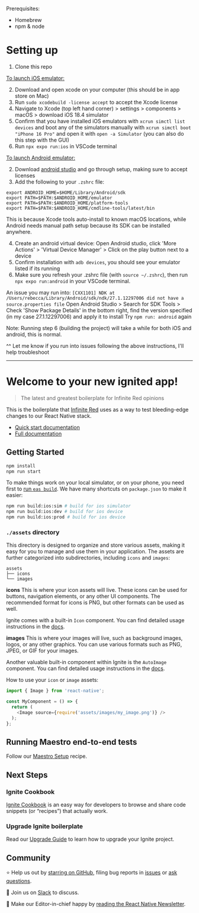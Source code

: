 Prerequisites:
- Homebrew
- npm & node

# Setting up
1. Clone this repo

<ins> To launch iOS emulator: </ins>

2. Download and open xcode on your computer (this should be in app store on Mac)
3. Run `sudo xcodebuild -license accept` to accept the Xcode license
4. Navigate to Xcode (top left hand corner) > settings > components > macOS > download iOS 18.4 simulator
5. Confirm that you have installed iOS emulators with `xcrun simctl list devices` and boot any of the simulators manually with `xcrun simctl boot "iPhone 16 Pro"` and open it with `open -a Simulator` (you can also do this step with the GUI)
6. Run `npx expo run:ios` in VSCode terminal

<ins> To launch Android emulator: </ins>

2. Download [android studio](https://developer.android.com/studio) and go through setup, making sure to accept licenses
3. Add the following to your `.zshrc` file:

```
export ANDROID_HOME=$HOME/Library/Android/sdk
export PATH=$PATH:$ANDROID_HOME/emulator
export PATH=$PATH:$ANDROID_HOME/platform-tools
export PATH=$PATH:$ANDROID_HOME/cmdline-tools/latest/bin
```

This is because Xcode tools auto-install to known macOS locations, while Android needs manual path setup because its SDK can be installed anywhere.

4. Create an android virtual device: Open Android studio, click 'More Actions' > 'Virtual Device Manager' > Click on the play button next to a device
5. Confirm installation with `adb devices`, you should see your emulator listed if its running
6. Make sure you refresh your .zshrc file (with `source ~/.zshrc`), then run `npx expo run:android` in your VSCode terminal. 

An issue you may run into:
`[CXX1101] NDK at /Users/rebecca/Library/Android/sdk/ndk/27.1.12297006 did not have a source.properties file`
Open Android Studio > Search for SDK Tools > Check 'Show Package Details' in the bottom right, find the version specified (in my case 27.1.12297006) and apply it to install
Try `npm run: android` again

Note: Running step 6 (building the project) will take a while for both iOS and android, this is normal.

^^ Let me know if you run into issues following the above instructions, I'll help troubleshoot 

-------------------------------------------------------------------------------------------

# Welcome to your new ignited app!

> The latest and greatest boilerplate for Infinite Red opinions

This is the boilerplate that [Infinite Red](https://infinite.red) uses as a way to test bleeding-edge changes to our React Native stack.

- [Quick start documentation](https://github.com/infinitered/ignite/blob/master/docs/boilerplate/Boilerplate.md)
- [Full documentation](https://github.com/infinitered/ignite/blob/master/docs/README.md)

## Getting Started

```bash
npm install
npm run start
```

To make things work on your local simulator, or on your phone, you need first to [run `eas build`](https://github.com/infinitered/ignite/blob/master/docs/expo/EAS.md). We have many shortcuts on `package.json` to make it easier:

```bash
npm run build:ios:sim # build for ios simulator
npm run build:ios:dev # build for ios device
npm run build:ios:prod # build for ios device
```

### `./assets` directory

This directory is designed to organize and store various assets, making it easy for you to manage and use them in your application. The assets are further categorized into subdirectories, including `icons` and `images`:

```tree
assets
├── icons
└── images
```

**icons**
This is where your icon assets will live. These icons can be used for buttons, navigation elements, or any other UI components. The recommended format for icons is PNG, but other formats can be used as well.

Ignite comes with a built-in `Icon` component. You can find detailed usage instructions in the [docs](https://github.com/infinitered/ignite/blob/master/docs/boilerplate/app/components/Icon.md).

**images**
This is where your images will live, such as background images, logos, or any other graphics. You can use various formats such as PNG, JPEG, or GIF for your images.

Another valuable built-in component within Ignite is the `AutoImage` component. You can find detailed usage instructions in the [docs](https://github.com/infinitered/ignite/blob/master/docs/Components-AutoImage.md).

How to use your `icon` or `image` assets:

```typescript
import { Image } from 'react-native';

const MyComponent = () => {
  return (
    <Image source={require('assets/images/my_image.png')} />
  );
};
```

## Running Maestro end-to-end tests

Follow our [Maestro Setup](https://ignitecookbook.com/docs/recipes/MaestroSetup) recipe.

## Next Steps

### Ignite Cookbook

[Ignite Cookbook](https://ignitecookbook.com/) is an easy way for developers to browse and share code snippets (or “recipes”) that actually work.

### Upgrade Ignite boilerplate

Read our [Upgrade Guide](https://ignitecookbook.com/docs/recipes/UpdatingIgnite) to learn how to upgrade your Ignite project.

## Community

⭐️ Help us out by [starring on GitHub](https://github.com/infinitered/ignite), filing bug reports in [issues](https://github.com/infinitered/ignite/issues) or [ask questions](https://github.com/infinitered/ignite/discussions).

💬 Join us on [Slack](https://join.slack.com/t/infiniteredcommunity/shared_invite/zt-1f137np4h-zPTq_CbaRFUOR_glUFs2UA) to discuss.

📰 Make our Editor-in-chief happy by [reading the React Native Newsletter](https://reactnativenewsletter.com/).
